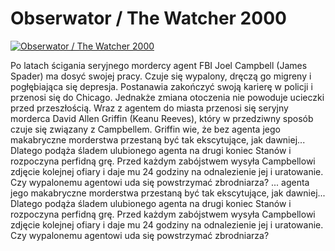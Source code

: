 Obserwator / The Watcher 2000 
=============
[![Obserwator / The Watcher 2000 ](http://vidos.pl/images/player.gif)](http://vidos.pl/obserwator-the-watcher-2000)

 Po latach ścigania seryjnego mordercy agent FBI Joel Campbell (James Spader) ma dosyć swojej pracy. Czuje się wypalony, dręczą go migreny i pogłębiająca się depresja. Postanawia zakończyć swoją karierę w policji i przenosi się do Chicago. Jednakże zmiana otoczenia nie powoduje ucieczki przed przeszłością. Wraz z agentem do miasta przenosi się seryjny morderca David Allen Griffin (Keanu Reeves), który w przedziwny sposób czuje się związany z Campbellem. Griffin wie, że bez agenta jego makabryczne morderstwa przestaną być tak ekscytujące, jak dawniej... Dlatego podąża śladem ulubionego agenta na drugi koniec Stanów i rozpoczyna perfidną grę. Przed każdym zabójstwem wysyła Campbellowi zdjęcie kolejnej ofiary i daje mu 24 godziny na odnalezienie jej i uratowanie. Czy wypalonemu agentowi uda się powstrzymać zbrodniarza?   ... agenta jego makabryczne morderstwa przestaną być tak ekscytujące, jak dawniej... Dlatego podąża śladem ulubionego agenta na drugi koniec Stanów i rozpoczyna perfidną grę. Przed każdym zabójstwem wysyła Campbellowi zdjęcie kolejnej ofiary i daje mu 24 godziny na odnalezienie jej i uratowanie. Czy wypalonemu agentowi uda się powstrzymać zbrodniarza?

